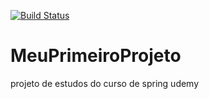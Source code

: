 [![Build Status](https://app.travis-ci.com/abrantesdolfox/MeuPrimeiroProjeto.svg?branch=master)](https://app.travis-ci.com/abrantesdolfox/MeuPrimeiroProjeto)

# MeuPrimeiroProjeto
projeto de estudos do curso de spring udemy
